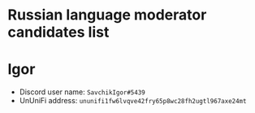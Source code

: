 # Russian language moderator candidates list

# Igor
- Discord user name: `SavchikIgor#5439`
- UnUniFi address: `ununifi1fw6lvqve42fry65p8wc28fh2ugtl967axe24mt`
